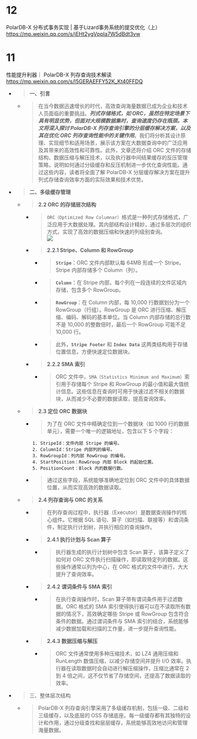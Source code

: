 
# 12

PolarDB-X 分布式事务实现 | 基于Lizard事务系统的提交优化（上） https://mp.weixin.qq.com/s/jEHt2ygVppla7W5dBdt3vw

# 11

性能提升利器｜ PolarDB-X 列存查询技术解读 https://mp.weixin.qq.com/s/l5GERAEFFY52K_Kt40FFDQ
- > **一、引言**
  * > 在当今数据迅速增长的时代，高效查询海量数据已成为企业和技术人员面临的重要挑战。***列式存储格式，如 ORC，虽然在特定场景下具有明显优势，但面对大规模数据集时，查询速度仍存在瓶颈。本文将深入探讨 PolarDB-X 列存查询引擎的分层缓存解决方案，以及其在优化 ORC 列存查询性能中的关键作用***。我们将分析其设计原理、实现细节和适用场景，展示该方案在大数据查询中的广泛应用及其带来的高效性和可靠性。此外，文章还将介绍 ORC 文件的存储结构、数据压缩与解压技术，以及执行器中间结果缓存的反压管理策略，说明如何通过分级缓存和反压机制进一步优化查询性能。通过这些内容，读者将全面了解 PolarDB-X 分层缓存解决方案在提升列式存储查询效率方面的实际效果和技术优势。
- > **二、多级缓存管理**
  * > **2.2 ORC 的存储层次结构**
    + > `ORC（Optimized Row Columnar）`格式是一种列式存储格式，广泛应用于大数据处理。其内部结构设计精妙，通过多层次的组织方式，实现了高效的数据压缩和快速的列级别查询。 <br> ![](https://mmbiz.qpic.cn/sz_mmbiz_png/efIw5sLCt4t8wJulhTfcic1GsNzyzzWtzu9Entn0N0ia0CWa8g9LoniaAq2cukS3MV0ERhSiaf8ibqu6J6dWXwMAHHg/640)
    + > **2.2.1 Stripe、Column 和 RowGroup**
      - > **`Stripe`**：ORC 文件内部默认每 64MB 形成一个 Stripe。Stripe 内部存储多个 Column（列）。
      - > **`Column`**：在 Stripe 内部，每个列在一段连续的文件区域内存储，包含多个 RowGroup。
      - > **`RowGroup`**：在 Column 内部，每 10,000 行数据划分为一个 RowGroup（行组）。RowGroup 是 ORC 进行压缩、解压缩、编码、解码的基本单位。当 Column 内部存储的总行数不是 10,000 的整数倍时，最后一个 RowGroup 可能不足 10,000 行。
      - > 此外，**`Stripe Footer`** 和 **`Index Data`** 这两类结构用于存储位置信息，方便快速定位数据块。
    + > **2.2.2 SMA 索引**
      - > ORC 文件中，`SMA（Statistics Minimum and Maximum）`索引用于存储每个 Stripe 和 RowGroup 的最小值和最大值统计信息。这些信息在查询时可用于快速过滤不相关的数据块，从而减少不必要的数据读取，提高查询效率。
  * > **2.3 定位 ORC 数据块**
    + > 为了在 ORC 文件中精确定位到一个数据块（如 1000 行的数据单元），需要一个唯一的逻辑地址，包含以下 5 个字段：
      ```console
      1. StripeId：文件内部 Stripe 的编号。
      2. ColumnId：Stripe 内部列的编号。
      3. RowGroupId：列内部 RowGroup 的编号。
      4. StartPosition：RowGroup 内部 Block 的起始位置。
      5. PositionCount：Block 内的数据行数。
      ```
    + > 通过这些字段，系统能够准确地定位到 ORC 文件中的具体数据位置，从而实现高效的数据读取。
  * > **2.4 列存查询与 ORC 的关系**
    + > 在列存查询过程中，执行器（Executor）是数据查询操作的核心组件。它根据 SQL 语句、算子（如扫描、联接等）和谓词条件，制定执行计划树，并执行相应的查询操作。
    + > **2.4.1 执行计划与 Scan 算子**
      - > 执行器生成的执行计划树中包含 Scan 算子，该算子定义了如何对 ORC 文件执行扫描操作，即读取特定列的数据。这些操作通常以列为中心，在 ORC 格式的文件中进行，大大提升了查询效率。
    + > **2.4.2 谓词条件与 SMA 索引**
      - > 在执行查询操作时，Scan 算子带有谓词条件用于过滤数据。ORC 格式的 SMA 索引使得执行器可以在不读取所有数据的情况下，高效确定哪些 Stripe 或 RowGroup 包含符合条件的数据。通过谓词条件与 SMA 索引的结合，系统能够减少数据加载和扫描的工作量，进一步提升查询性能。
    + > **2.4.3 数据压缩与解压**
      - > ORC 文件通常使用多种压缩技术，如 LZ4 通用压缩和 RunLength 数值压缩，以减少存储空间并提升 I/O 效率。执行器在读取数据时会自动进行解压缩操作，压缩比通常在 2 到 4 倍之间，这不仅节省了存储空间，还提高了数据读取的效率。
- > 三、整体层次结构
  * > PolarDB-X 列存查询引擎采用了多级缓存机制，包括一级、二级和三级缓存，以及底层的 OSS 存储底座。每一级缓存都有其独特的设计和作用，通过分级查找和层层缓存，系统能够高效地访问和管理海量数据。
